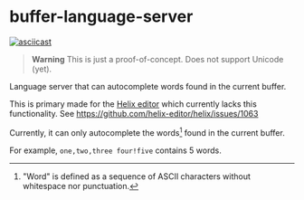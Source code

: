 # buffer-language-server

[![asciicast](https://asciinema.org/a/MiLyGWxpb6KzmHqJd3Ha1ANXm.svg)](https://asciinema.org/a/MiLyGWxpb6KzmHqJd3Ha1ANXm)

> **Warning** This is just a proof-of-concept. Does not support Unicode (yet).

Language server that can autocomplete words found in the current buffer.

This is primary made for the [Helix editor](https://github.com/helix-editor/helix)
which currently lacks this functionality. See https://github.com/helix-editor/helix/issues/1063

Currently, it can only autocomplete the words[^1] found in the current buffer.

[^1]: "Word" is defined as a sequence of ASCII characters without whitespace nor punctuation.

  For example, `one,two,three four!five` contains 5 words.
